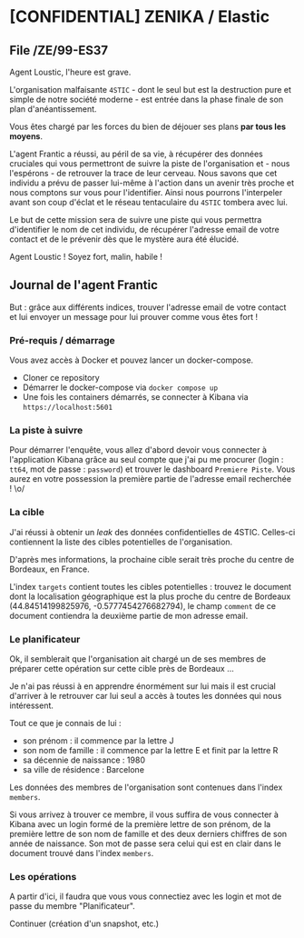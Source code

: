 # [CONFIDENTIAL] ZENIKA / Elastic

## File /ZE/99-ES37

Agent Loustic, l'heure est grave.

L'organisation malfaisante `4STIC` - dont le seul but est la destruction pure et simple de notre société moderne - est entrée dans la phase finale de son plan d'anéantissement.

Vous êtes chargé par les forces du bien de déjouer ses plans __par tous les moyens__.

L'agent Frantic a réussi, au péril de sa vie, à récupérer des données cruciales qui vous permettront de suivre la piste de l'organisation et - nous l'espérons - de retrouver la trace de leur cerveau. Nous savons que cet individu a prévu de passer lui-même à l'action dans un avenir très proche et nous comptons sur vous pour l'identifier. Ainsi nous pourrons l'interpeler avant son coup d'éclat et le réseau tentaculaire du `4STIC` tombera avec lui.

Le but de cette mission sera de suivre une piste qui vous permettra d'identifier le nom de cet individu, de récupérer l'adresse email de votre contact et de le prévenir dès que le mystère aura été élucidé.

Agent Loustic ! Soyez fort, malin, habile !

## Journal de l'agent Frantic

But : grâce aux différents indices, trouver l'adresse email de votre contact et lui envoyer un message pour lui prouver comme vous êtes fort !

### Pré-requis / démarrage

Vous avez accès à Docker et pouvez lancer un docker-compose.

* Cloner ce repository
* Démarrer le docker-compose via `docker compose up`
* Une fois les containers démarrés, se connecter à Kibana via `https://localhost:5601`

### La piste à suivre

Pour démarrer l'enquête, vous allez d'abord devoir vous connecter à l'application Kibana grâce au seul compte que j'ai pu me procurer (login : `tt64`, mot de passe : `password`) et trouver le dashboard `Premiere Piste`. Vous aurez en votre possession la première partie de l'adresse email recherchée ! \o/

### La cible

J'ai réussi à obtenir un _leak_ des données confidentielles de 4STIC. Celles-ci contiennent la liste des cibles potentielles de l'organisation.

D'après mes informations, la prochaine cible serait très proche du centre de Bordeaux, en France.

L'index `targets` contient toutes les cibles potentielles : trouvez le document dont la localisation géographique est la plus proche du centre de Bordeaux (44.84514199825976, -0.5777454276682794), le champ `comment` de ce document contiendra la deuxième partie de mon adresse email.

### Le planificateur

Ok, il semblerait que l'organisation ait chargé un de ses membres de préparer cette opération sur cette cible près de Bordeaux ...

Je n'ai pas réussi à en apprendre énormément sur lui mais il est crucial d'arriver à le retrouver car lui seul a accès à toutes les données qui nous intéressent.

Tout ce que je connais de lui :

* son prénom : il commence par la lettre J
* son nom de famille : il commence par la lettre E et finit par la lettre R
* sa décennie de naissance : 1980
* sa ville de résidence : Barcelone

Les données des membres de l'organisation sont contenues dans l'index `members`.

Si vous arrivez à trouver ce membre, il vous suffira de vous connecter à Kibana avec un login formé de la première lettre de son prénom, de la première lettre de son nom de famille et des deux derniers chiffres de son année de naissance. Son mot de passe sera celui qui est en clair dans le document trouvé dans l'index `members`.

### Les opérations

A partir d'ici, il faudra que vous vous connectiez avec les login et mot de passe du membre "Planificateur".

Continuer (création d'un snapshot, etc.)